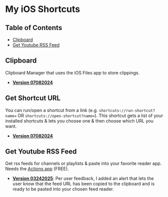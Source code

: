 # My iOS Shortcuts

## Table of Contents   
- [Clipboard](#clipboard)
- [Get Youtube RSS Feed](#get-youtube-rss-feed)

## Clipboard
Clipboard Manager that uses the iOS Files app to store clippings.  
  
- **[Version 07082024](https://www.icloud.com/shortcuts/dce105093273461b81ab2add7340ec92)**

## Get Shortcut URL
You can run/open a shortcut from a link (e.g. `shortcuts://run-shortcut?name=` OR `shortcuts://open-shortcut?name=`). This shortcut gets a list of your installed shortcuts & lets you choose one & then choose which URL you want.
  
- **[Version 07082024](https://www.icloud.com/shortcuts/13ea417866d545199c87786846926a86)**

## Get Youtube RSS Feed
Get rss feeds for channels or playlists & paste into your favorite reader app. Needs the [Actions app](https://apps.apple.com/us/app/actions/id1586435171) (FREE).    
  
- **[Version 03242025](https://www.icloud.com/shortcuts/835790b3d9b749d09cf-b484e603801d)**: Per user feedback, I added an alert that lets the user know that the feed URL has been copied to the clipboard and is ready to be pasted into your chosen feed reader.
<!--stackedit_data:
eyJoaXN0b3J5IjpbLTE0MzIxNDgwMDQsLTE5MTA2ODI5NDMsNj
EzMDQ2NzddfQ==
-->